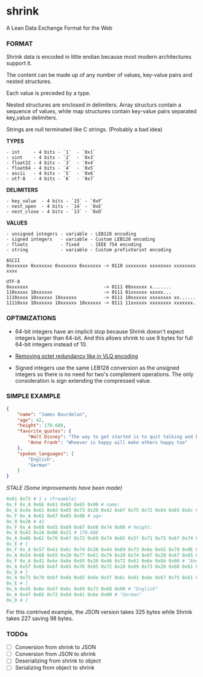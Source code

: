 # shrink
A Lean Data Exchange Format for the Web


### FORMAT

Shrink data is encoded in little endian because most modern architectures support it.

The content can be made up of any number of values, key-value pairs and nested structures.

Each value is preceded by a type.

Nested structures are enclosed in delimiters. Array structurs contain a sequence of values, while map structures contain key-value pairs separated key_value delimiters.

Strings are null terminated like C strings. (Probably a bad idea)

**TYPES**
```
- int     - 4 bits - `1`  - `0x1`
- sint    - 4 bits - `2`  - `0x3`
- float32 - 4 bits - `3`  - `0x4`
- float64 - 4 bits - `4`  - `0x5`
- ascii   - 4 bits - `5`  - `0x6`
- utf-8   - 4 bits - `6`  - `0x7`
```

**DELIMITERS**
```
- key_value  - 4 bits - `15` - `0xF`
- nest_open  - 4 bits - `14` - `0xE`
- nest_close - 4 bits - `13` - `0xD`
```

**VALUES**
```
- unsigned integers - variable - LEB128 encoding
- signed integers   - variable - Custom LEB128 encoding
- floats            - fixed    - IEEE 754 encoding
- string            - variable - Custom prefixVarint encoding
```

```
ASCII
0xxxxxxx 0xxxxxxx 0xxxxxxx 0xxxxxxx -> 0110 xxxxxxxx xxxxxxxx xxxxxxxx xxxx

UTF-8
0xxxxxxx                            -> 0111 00xxxxxx x.......
110xxxxx 10xxxxxx                   -> 0111 01xxxxxx xxxxx...
1110xxxx 10xxxxxx 10xxxxxx          -> 0111 10xxxxxx xxxxxxxx xx......
11110xxx 10xxxxxx 10xxxxxx 10xxxxxx -> 0111 11xxxxxx xxxxxxxx xxxxxxx.
```

### OPTIMIZATIONS
- 64-bit integers have an implicit stop because Shrink doesn't expect integers larger than 64-bit. And this allows shrink to use 9 bytes for full 64-bit integers instead of 10.

- [Removing octet redundancy like in VLQ encoding](https://en.wikipedia.org/wiki/Variable-length_quantity#Removing_redundancy)

- Signed integers use the same LEB128 conversion as the unsigned integers so there is no need for two's complement operations. The only consideration is sign extending the compressed value.


### SIMPLE EXAMPLE

```json
{
    "name": "James Bourdelon",
    "age": 42,
    "height": 170.688,
    "favorite_quotes": {
        "Walt Disney": "The way to get started is to quit talking and begin doing",
        "Anne Frank": "Whoever is happy will make others happy too"
    },
    "spoken_languages": [
        "English",
        "German"
    ]
}
```

_STALE (Some improvements have been made)_
```py
0x01 0x73 # 1 s (Preamble)
0x_F 0x_A 0x6E 0x61 0x6D 0x65 0x00 # name:
0x_A 0x4a 0x61 0x6d 0x65 0x73 0x20 0x42 0x6f 0x75 0x72 0x64 0x65 0x6c 0x6f 0x6e 0x00 # "James Bourdelon"
0x_F 0x_A 0x61 0x67 0x65 0x00 # age:
0x_0 0x2A # 42
0x_F 0x_A 0x68 0x65 0x69 0x67 0x68 0x74 0x00 # height:
0x_8 0x43 0x2A 0xB0 0x21 # 170.688
0x_A 0x66 0x61 0x76 0x6f 0x72 0x69 0x74 0x65 0x5f 0x71 0x75 0x6f 0x74 0x65 0x73 0x00 # favorite_quotes:
0x_E # {
0x_F 0x_A 0x57 0x61 0x6c 0x74 0x20 0x44 0x69 0x73 0x6e 0x65 0x79 0x0E 0x00 # "Walt Disney":
0x_A 0x54 0x68 0x65 0x20 0x77 0x61 0x79 0x20 0x74 0x6f 0x20 0x67 0x65 0x74 0x20 0x73 0x74 0x61 0x72 0x74 0x65 0x64 0x20 0x69 0x73 0x20 0x74 0x6f 0x20 0x71 0x75 0x69 0x74 0x20 0x74 0x61 0x6c 0x6b 0x69 0x6e 0x67 0x20 0x61 0x6e 0x64 0x20 0x62 0x65 0x67 0x69 0x6e 0x20 0x64 0x6f 0x69 0x6e 0x67 0x00 # "The way to get started is to quit talking and begin doing"
0x_F 0x_A 0x41 0x6e 0x6e 0x65 0x20 0x46 0x72 0x61 0x6e 0x6b 0x00 # "Anne Frank":
0x_A 0x57 0x68 0x6f 0x65 0x76 0x65 0x72 0x20 0x69 0x73 0x20 0x68 0x61 0x70 0x70 0x79 0x20 0x77 0x69 0x6c 0x6c 0x20 0x6d 0x61 0x6b 0x65 0x20 0x6f 0x74 0x68 0x65 0x72 0x73 0x20 0x68 0x61 0x70 0x70 0x79 0x20 0x74 0x6f 0x6f 0x00 # "Whoever is happy will make others happy too"
0x_D # }
0x_A 0x73 0x70 0x6f 0x6b 0x65 0x6e 0x5f 0x6c 0x61 0x6e 0x67 0x75 0x61 0x67 0x65 0x73 0x00 # spoken_languages
0x_E # [
0x_A 0x45 0x6e 0x67 0x6c 0x69 0x73 0x68 0x00 # "English"
0x_A 0x47 0x65 0x72 0x6d 0x61 0x6e 0x00 # "German"
0x_D # ]
```

For this contrived example, the JSON version takes 325 bytes while Shrink takes 227 saving 98 bytes.

### TODOs
- [ ] Conversion from shrink to JSON
- [ ] Conversion from JSON to shrink
- [ ] Deserializing from shrink to object
- [ ] Serializing from object to shrink

